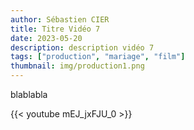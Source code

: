 ```yaml
---
author: Sébastien CIER
title: Titre Vidéo 7
date: 2023-05-20
description: description vidéo 7
tags: ["production", "mariage", "film"]
thumbnail: img/production1.png
---
```


blablabla


{{< youtube mEJ_jxFJU_0 >}}



